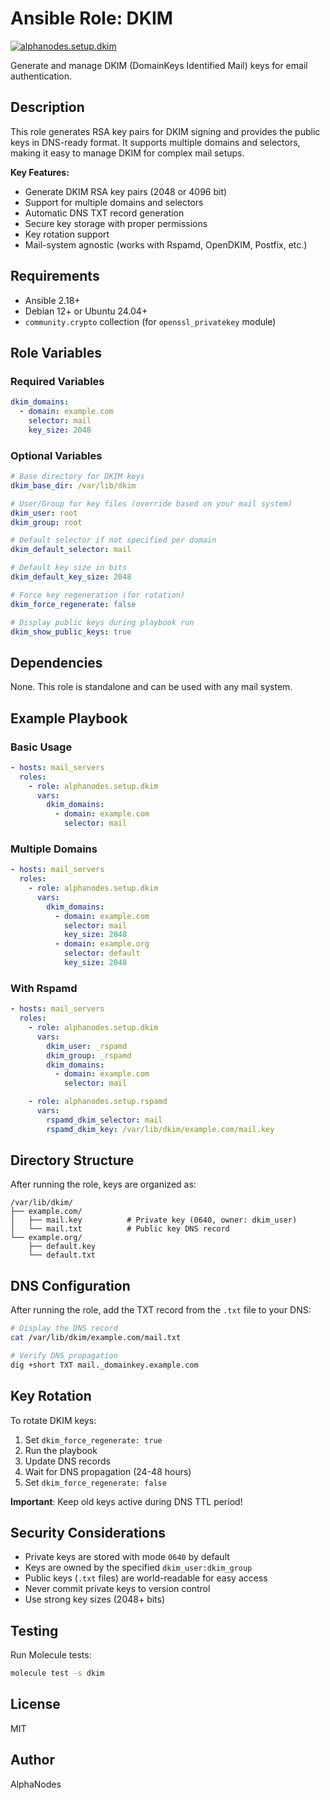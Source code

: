 # Ansible Role: DKIM

[![alphanodes.setup.dkim](https://github.com/alphanodes/ansible.setup/actions/workflows/dkim.yml/badge.svg)](https://github.com/alphanodes/ansible.setup/actions/workflows/dkim.yml)

Generate and manage DKIM (DomainKeys Identified Mail) keys for email authentication.

## Description

This role generates RSA key pairs for DKIM signing and provides the public keys in DNS-ready format. It supports multiple domains and selectors, making it easy to manage DKIM for complex mail setups.

**Key Features:**

- Generate DKIM RSA key pairs (2048 or 4096 bit)
- Support for multiple domains and selectors
- Automatic DNS TXT record generation
- Secure key storage with proper permissions
- Key rotation support
- Mail-system agnostic (works with Rspamd, OpenDKIM, Postfix, etc.)

## Requirements

- Ansible 2.18+
- Debian 12+ or Ubuntu 24.04+
- `community.crypto` collection (for `openssl_privatekey` module)

## Role Variables

### Required Variables

```yaml
dkim_domains:
  - domain: example.com
    selector: mail
    key_size: 2048
```

### Optional Variables

```yaml
# Base directory for DKIM keys
dkim_base_dir: /var/lib/dkim

# User/Group for key files (override based on your mail system)
dkim_user: root
dkim_group: root

# Default selector if not specified per domain
dkim_default_selector: mail

# Default key size in bits
dkim_default_key_size: 2048

# Force key regeneration (for rotation)
dkim_force_regenerate: false

# Display public keys during playbook run
dkim_show_public_keys: true
```

## Dependencies

None. This role is standalone and can be used with any mail system.

## Example Playbook

### Basic Usage

```yaml
- hosts: mail_servers
  roles:
    - role: alphanodes.setup.dkim
      vars:
        dkim_domains:
          - domain: example.com
            selector: mail
```

### Multiple Domains

```yaml
- hosts: mail_servers
  roles:
    - role: alphanodes.setup.dkim
      vars:
        dkim_domains:
          - domain: example.com
            selector: mail
            key_size: 2048
          - domain: example.org
            selector: default
            key_size: 2048
```

### With Rspamd

```yaml
- hosts: mail_servers
  roles:
    - role: alphanodes.setup.dkim
      vars:
        dkim_user: _rspamd
        dkim_group: _rspamd
        dkim_domains:
          - domain: example.com
            selector: mail

    - role: alphanodes.setup.rspamd
      vars:
        rspamd_dkim_selector: mail
        rspamd_dkim_key: /var/lib/dkim/example.com/mail.key
```

## Directory Structure

After running the role, keys are organized as:

```text
/var/lib/dkim/
├── example.com/
│   ├── mail.key          # Private key (0640, owner: dkim_user)
│   └── mail.txt          # Public key DNS record
└── example.org/
    ├── default.key
    └── default.txt
```

## DNS Configuration

After running the role, add the TXT record from the `.txt` file to your DNS:

```bash
# Display the DNS record
cat /var/lib/dkim/example.com/mail.txt

# Verify DNS propagation
dig +short TXT mail._domainkey.example.com
```

## Key Rotation

To rotate DKIM keys:

1. Set `dkim_force_regenerate: true`
2. Run the playbook
3. Update DNS records
4. Wait for DNS propagation (24-48 hours)
5. Set `dkim_force_regenerate: false`

**Important**: Keep old keys active during DNS TTL period!

## Security Considerations

- Private keys are stored with mode `0640` by default
- Keys are owned by the specified `dkim_user:dkim_group`
- Public keys (`.txt` files) are world-readable for easy access
- Never commit private keys to version control
- Use strong key sizes (2048+ bits)

## Testing

Run Molecule tests:

```bash
molecule test -s dkim
```

## License

MIT

## Author

AlphaNodes
